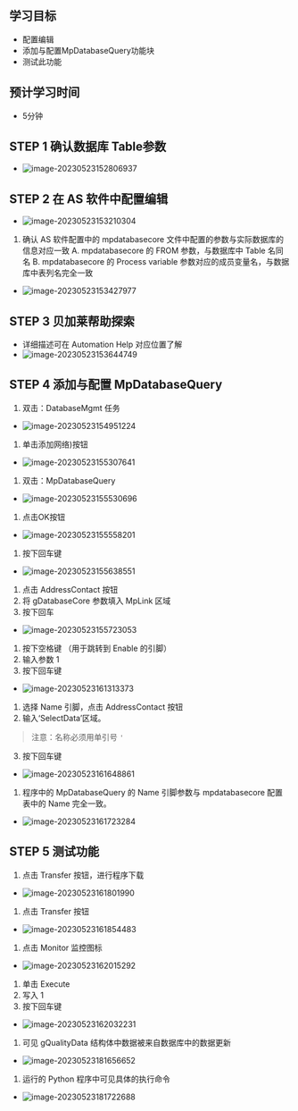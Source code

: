 ## 学习目标
- 配置编辑
- ​添加与配置MpDatabaseQuery功能块
- ​测试此功能

## 预计学习时间
- ​5分钟 

## STEP 1 确认数据库 Table参数
-  ![image-20230523152806937](FILES/036AltenbuchnerMappDatabase3-创建和执行一个查询/image-20230523152806937.png)

## STEP 2 在 AS 软件中配置编辑
-  ![image-20230523153210304](FILES/036AltenbuchnerMappDatabase3-创建和执行一个查询/image-20230523153210304.png)


1. 确认 AS 软件配置中的 mpdatabasecore 文件中配置的参数与实际数据库的信息对应一致
    A. mpdatabasecore 的 FROM 参数，与数据库中 Table 名同名
    B. mpdatabasecore 的 Process variable 参数对应的成员变量名，与数据库中表列名完全一致
-  ![image-20230523153427977](FILES/036AltenbuchnerMappDatabase3-创建和执行一个查询/image-20230523153427977.png)

## STEP 3 贝加莱帮助探索
- 详细描述可在 Automation Help 对应位置了解
-  ![image-20230523153644749](FILES/036AltenbuchnerMappDatabase3-创建和执行一个查询/image-20230523153644749.png)
## STEP 4 添加与配置 MpDatabaseQuery
1. 双击：DatabaseMgmt 任务 
- ![image-20230523154951224](FILES/036AltenbuchnerMappDatabase3-创建和执行一个查询/image-20230523154951224.png)


1. 单击添加网络)按钮
-  ![image-20230523155307641](FILES/036AltenbuchnerMappDatabase3-创建和执行一个查询/image-20230523155307641.png)


1. 双击：MpDatabaseQuery
-  ![image-20230523155530696](FILES/036AltenbuchnerMappDatabase3-创建和执行一个查询/image-20230523155530696.png)


1. 点击OK按钮
-  ![image-20230523155558201](FILES/036AltenbuchnerMappDatabase3-创建和执行一个查询/image-20230523155558201.png)


1. 按下回车键
-  ![image-20230523155638551](FILES/036AltenbuchnerMappDatabase3-创建和执行一个查询/image-20230523155638551.png)


1. 点击 AddressContact 按钮
2. 将 gDatabaseCore 参数填入 MpLink 区域
3. 按下回车
-  ![image-20230523155723053](FILES/036AltenbuchnerMappDatabase3-创建和执行一个查询/image-20230523155723053.png)


1. 按下空格键 （用于跳转到 Enable 的引脚） 
2. 输入参数 1
3. 按下回车键
-  ![image-20230523161313373](FILES/036AltenbuchnerMappDatabase3-创建和执行一个查询/image-20230523161313373.png)


1. 选择 Name 引脚，点击 AddressContact 按钮
2. 输入‘SelectData’区域。
>注意：名称必须用单引号 `'`
3. 按下回车键
-  ![image-20230523161648861](FILES/036AltenbuchnerMappDatabase3-创建和执行一个查询/image-20230523161648861.png)


1. 程序中的 MpDatabaseQuery 的 Name 引脚参数与 mpdatabasecore 配置表中的 Name 完全一致。
-  ![image-20230523161723284](FILES/036AltenbuchnerMappDatabase3-创建和执行一个查询/image-20230523161723284.png)

## STEP 5 测试功能
1. 点击 Transfer 按钮，进行程序下载
-  ![image-20230523161801990](FILES/036AltenbuchnerMappDatabase3-创建和执行一个查询/image-20230523161801990.png)

1. 点击 Transfer 按钮
-  ![image-20230523161854483](FILES/036AltenbuchnerMappDatabase3-创建和执行一个查询/image-20230523161854483.png)

1. 点击 Monitor 监控图标
-  ![image-20230523162015292](FILES/036AltenbuchnerMappDatabase3-创建和执行一个查询/image-20230523162015292.png)

1. 单击 Execute
2. 写入 1
3. 按下回车键
-  ![image-20230523162032231](FILES/036AltenbuchnerMappDatabase3-创建和执行一个查询/image-20230523162032231.png)

1. 可见 gQualityData 结构体中数据被来自数据库中的数据更新
-  ![image-20230523181656652](FILES/036AltenbuchnerMappDatabase3-创建和执行一个查询/image-20230523181656652.png)

1. 运行的 Python 程序中可见具体的执行命令 
-  ![image-20230523181722688](FILES/036AltenbuchnerMappDatabase3-创建和执行一个查询/image-20230523181722688.png)
